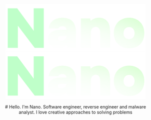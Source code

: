 <p align="center">
  <img alt="btb-logo" src="./Images/logo.png#gh-dark-mode-only" width="450" />
   <img alt="btb-logo" src="./Images/logo.png#gh-light-mode-only" width="450" />
</p>

<p align="center">
# Hello. I'm Nano. Software engineer, reverse engineer and malware analyst. I love creative approaches to solving problems
</p>
